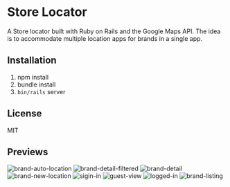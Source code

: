# Store Locator
A Store locator built with Ruby on Rails and the Google Maps API.
The idea is to accommodate multiple location apps for brands in a single app.

## Installation

1. npm install
2. bundle install
3. `bin/rails` server

## License
MIT

## Previews
![brand-auto-location](https://cloud.githubusercontent.com/assets/6104940/15299795/cd6c16dc-1b9d-11e6-959b-a9de7f15670f.png)
![brand-detail-filtered](https://cloud.githubusercontent.com/assets/6104940/15299799/cd70a422-1b9d-11e6-845a-7ce3e873256c.png)
![brand-detail](https://cloud.githubusercontent.com/assets/6104940/15299797/cd6e839a-1b9d-11e6-98c2-c05a06f4f853.png)
![brand-new-location](https://cloud.githubusercontent.com/assets/6104940/15299798/cd6ffc34-1b9d-11e6-99df-426b54064a37.png)
![sigin-in](https://cloud.githubusercontent.com/assets/6104940/15299802/cd855638-1b9d-11e6-91b9-f15a9ab28a75.png)
![guest-view](https://cloud.githubusercontent.com/assets/6104940/15299800/cd713892-1b9d-11e6-9a63-a75431cb680b.png)
![logged-in](https://cloud.githubusercontent.com/assets/6104940/15299801/cd81b532-1b9d-11e6-829b-82ca2d3d9b43.png)
![brand-listing](https://cloud.githubusercontent.com/assets/6104940/15299796/cd6ddf44-1b9d-11e6-84ca-1479a9529be6.png)
